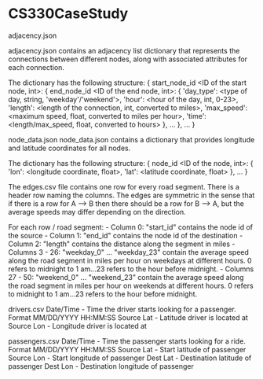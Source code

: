 # CS330CaseStudy
adjacency.json

adjacency.json contains an adjacency list dictionary that represents the connections between different nodes, along with associated attributes for each connection.

The dictionary has the following structure:
{ 
    start_node_id <ID of the start node, int>: {
        end_node_id <ID of the end node, int>: {
            'day_type': <type of day, string, 'weekday'/'weekend'>,
            'hour': <hour of the day, int, 0-23>,
            'length': <length of the connection, int, converted to miles>,
            'max_speed': <maximum speed, float, converted to miles per hour>,
            'time': <length/max_speed, float, converted to hours>
        },
        ...
    },
    ...
}


node_data.json
node_data.json contains a dictionary that provides longitude and latitude coordinates for all nodes.

The dictionary has the following structure:
{
    node_id <ID of the node, int>: {
        'lon': <longitude coordinate, float>,
        'lat': <latitude coordinate, float>
    },
    ...
}


The edges.csv file contains one row for every road segment. There is a header row naming the columns. The edges are symmetric in the sense that if there is a row for A --> B then there should be a row for B --> A, but the average speeds may differ depending on the direction.

For each row / road segment:
    - Column 0: "start_id" contains the node id of the source
    - Column 1: "end_id" contains the node id of the destination
    - Column 2: "length" contains the distance along the segment in miles
    - Columns 3 - 26: "weekday_0" ... "weekday_23" contain the average speed along the road segment in miles per hour on weekdays at different hours. 0 refers to midnight to 1 am...23 refers to the hour before midnight.
    - Columns 27 - 50: "weekend_0" ... "weekend_23" contain the average speed along the road segment in miles per hour on weekends at different hours. 0 refers to midnight to 1 am...23 refers to the hour before midnight.


drivers.csv
Date/Time - Time the driver starts looking for a passenger. Format MM/DD/YYYY HH:MM:SS
Source Lat - Latitude driver is located at
Source Lon - Longitude driver is located at

passengers.csv
Date/Time - Time the passenger starts looking for a ride. Format MM/DD/YYYY HH:MM:SS
Source Lat - Start latitude of passenger
Source Lon - Start longitude of passenger
Dest Lat - Destination latitude of passenger
Dest Lon - Destination longitude of passenger
